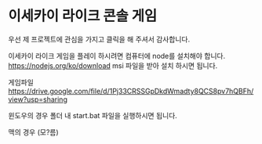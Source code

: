 ﻿# 이세카이 라이크 콘솔 게임

우선 제 프로젝트에 관심을 가지고 클릭을 해 주셔서 감사합니다.

이세카이 라이크 게임을 플레이 하시려면
컴퓨터에 node를 설치해야 합니다.
https://nodejs.org/ko/download
msi 파일을 받아 설치 하시면 됩니다.

게임파일
https://drive.google.com/file/d/1Pj33CRSSGpDkdWmadty8QCS8pv7hQBFh/view?usp=sharing

윈도우의 경우
폴더 내 start.bat 파일을 실행하시면 됩니다.

맥의 경우
(모?름)

